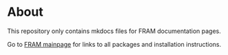 # About
This repository only contains mkdocs files for FRAM documentation pages.

Go to [FRAM mainpage](https://nve.github.io/fram/) for links to all packages and installation instructions.
